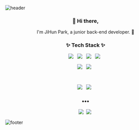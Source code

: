 ![header](https://capsule-render.vercel.app/api?type=Waving&color=auto&height=80&section=header)

<h3 align="center"> 👋 Hi there,</h3>
<p align="center">
I'm JiHun Park, a junior back-end developer. 🌱 <br>
</p>

<h3 align="center">✨ Tech Stack ✨ </h3>

<p align="center">
    <img src="https://img.shields.io/badge/java-007396.svg?&style=flat-square&logo=java&logoColor=FFFFFF"/>&nbsp;&nbsp;
    <img src="https://img.shields.io/badge/javaScript-F7DF1E.svg?&style=flat-square&logo=javaScript&logoColor=FFFFFF"/>&nbsp;&nbsp;
    <img src="https://img.shields.io/badge/HTML5-E34F26?style=flat-square&logo=HTML5&logoColor=white"/></a> &nbsp
    <img src="https://img.shields.io/badge/jQuery-0769AD.svg?&style=flat-square&logo=jQuery&logoColor=FFFFFF"/></a> &nbsp
</p>
<p align="center">
     <img src="https://img.shields.io/badge/python-3776AB.svg?&style=flat-square&logo=python&logoColor=FFFFFF"/>&nbsp;&nbsp;
    <img src="https://img.shields.io/badge/C++-00599C?style=flat-square&logo=c%2B%2B&logoColor=FFFFFF"/>&nbsp;&nbsp;
</p>
<br/>
<p align="center">
    <img src="https://img.shields.io/badge/spring-6DB33F.svg?&style=flat-square&logo=spring&logoColor=FFFFFF"/>&nbsp;&nbsp;
    <img src="https://img.shields.io/badge/Microsoft%20SQL%20Server-CC2927.svg?&style=flat-square&logo=Microsoft%20SQL%20Server&logoColor=FFFFFF"/>&nbsp;&nbsp;
</p>

<h3 align="center">•••</h3>

<p align="center" align="right">
  <a target="_blank" href="https://jihunparkme.github.io/"><img src="https://img.shields.io/badge/Github-181717.svg?&style=flat-square&logo=Github&logoColor=FFFFFF"></a>&nbsp;
  <a target="_blank" href="https://data-make.tistory.com/"><img src="https://img.shields.io/badge/Blogger-FF7F00.svg?&style=flat-square&logo=Blogger&logoColor=FFFFFF"></a>&nbsp;
</p>

![footer](https://capsule-render.vercel.app/api?type=Waving&color=auto&height=80&section=footer&text=%20&fontSize=20)

<!--
**metleeha/metleeha** is a ✨ _special_ ✨ repository because its `README.md` (this file) appears on your GitHub profile.

[![HadongLee's github stats](https://github-readme-stats.vercel.app/api?username=metleeha&show_icons=true&theme=dracula)](https://github.com/metleeha/github-readme-stats)
[![Top Langs](https://github-readme-stats.vercel.app/api/top-langs/?username=metleeha&layout=compact&theme=dracula)](https://github.com/metleeha)

Here are some ideas to get you started:

- 🔭 I’m currently working on ...
- 🌱 I’m currently learning ...
- 👯 I’m looking to collaborate on ...
- 🤔 I’m looking for help with ...
- 💬 Ask me about ...
- 📫 How to reach me: ...
- 😄 Pronouns: ...
- ⚡ Fun fact: ...

https://simpleicons.org/
-->
